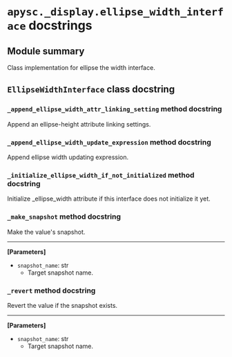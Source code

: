 # `apysc._display.ellipse_width_interface` docstrings

## Module summary

Class implementation for ellipse the width interface.

## `EllipseWidthInterface` class docstring

### `_append_ellipse_width_attr_linking_setting` method docstring

Append an ellipse-height attribute linking settings.

### `_append_ellipse_width_update_expression` method docstring

Append ellipse width updating expression.

### `_initialize_ellipse_width_if_not_initialized` method docstring

Initialize _ellipse_width attribute if this interface does not initialize it yet.

### `_make_snapshot` method docstring

Make the value's snapshot.<hr>

**[Parameters]**

- `snapshot_name`: str
  - Target snapshot name.

### `_revert` method docstring

Revert the value if the snapshot exists.<hr>

**[Parameters]**

- `snapshot_name`: str
  - Target snapshot name.